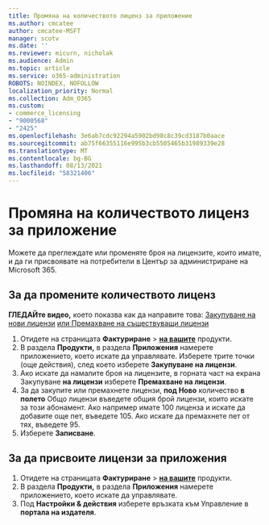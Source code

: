 ```yaml
---
title: Промяна на количеството лиценз за приложение
ms.author: cmcatee
author: cmcatee-MSFT
manager: scotv
ms.date: ''
ms.reviewer: micurn, nicholak
ms.audience: Admin
ms.topic: article
ms.service: o365-administration
ROBOTS: NOINDEX, NOFOLLOW
localization_priority: Normal
ms.collection: Adm_O365
ms.custom:
- commerce_licensing
- "9000568"
- "2425"
ms.openlocfilehash: 3e6ab7cdc92294a5902bd98c8c39cd3187b0aace
ms.sourcegitcommit: ab75f66355116e995b3cb5505465b31989339e28
ms.translationtype: MT
ms.contentlocale: bg-BG
ms.lasthandoff: 08/13/2021
ms.locfileid: "58321406"
---
```

# <a name="change-app-license-quantity"></a>Промяна на количеството лиценз за приложение

Можете да преглеждате или променяте броя на лицензите, които имате, и да ги присвоявате на потребители в Център за администриране на Microsoft 365.

## <a name="to-change-license-quantity"></a>За да промените количеството лиценз

**ГЛЕДАЙте видео,** което показва как да направите това: [Закупуване на нови лицензи](https://go.microsoft.com/fwlink/p/?linkid=2154857) [или Премахване на съществуващи лицензи](https://go.microsoft.com/fwlink/p/?linkid=2154938)

1. Отидете на страницата **Фактуриране**  >  **[на вашите](https://go.microsoft.com/fwlink/p/?linkid=842054)** продукти.
2. В раздела **Продукти,** в раздела **Приложения** намерете приложението, което искате да управлявате. Изберете трите точки (още действия), след което изберете **Закупуване на лицензи**.
3. Ако искате да намалите броя на лицензите, в горната част на екрана Закупуване **на лицензи** изберете **Премахване на лицензи**.
4. За да закупите или премахнете лицензи, **под Ново** количество **в полето** Общо лицензи въведете общия брой лицензи, които искате за този абонамент. Ако например имате 100 лиценза и искате да добавите още пет, въведете 105. Ако искате да премахнете пет от тях, въведете 95.
5. Изберете **Записване**.

## <a name="to-assign-app-licenses"></a>За да присвоите лицензи за приложения

1. Отидете на страницата **Фактуриране**  >  **[на вашите](https://go.microsoft.com/fwlink/p/?linkid=842054)** продукти.
2. В раздела **Продукти,** в раздела **Приложения** намерете приложението, което искате да управлявате.
3. Под **Настройки & действия** изберете връзката към Управление в **портала на издателя**.